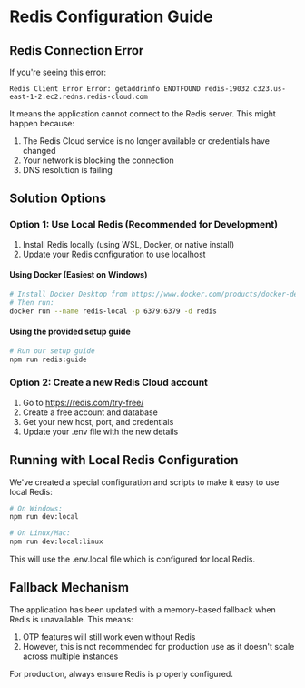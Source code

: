 # Redis Configuration Guide

## Redis Connection Error

If you're seeing this error:
```
Redis Client Error Error: getaddrinfo ENOTFOUND redis-19032.c323.us-east-1-2.ec2.redns.redis-cloud.com
```

It means the application cannot connect to the Redis server. This might happen because:
1. The Redis Cloud service is no longer available or credentials have changed
2. Your network is blocking the connection
3. DNS resolution is failing

## Solution Options

### Option 1: Use Local Redis (Recommended for Development)

1. Install Redis locally (using WSL, Docker, or native install)
2. Update your Redis configuration to use localhost

#### Using Docker (Easiest on Windows)
```bash
# Install Docker Desktop from https://www.docker.com/products/docker-desktop/
# Then run:
docker run --name redis-local -p 6379:6379 -d redis
```

#### Using the provided setup guide
```bash
# Run our setup guide
npm run redis:guide
```

### Option 2: Create a new Redis Cloud account

1. Go to https://redis.com/try-free/
2. Create a free account and database
3. Get your new host, port, and credentials 
4. Update your .env file with the new details

## Running with Local Redis Configuration

We've created a special configuration and scripts to make it easy to use local Redis:

```bash
# On Windows:
npm run dev:local

# On Linux/Mac:
npm run dev:local:linux
```

This will use the .env.local file which is configured for local Redis.

## Fallback Mechanism

The application has been updated with a memory-based fallback when Redis is unavailable. This means:

1. OTP features will still work even without Redis
2. However, this is not recommended for production use as it doesn't scale across multiple instances

For production, always ensure Redis is properly configured.